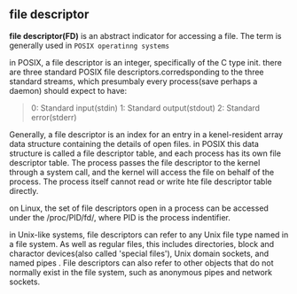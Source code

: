 
## file descriptor

**file descriptor(FD)** is an abstract indicator for accessing a file. The term is generally used in `POSIX operatinng systems`

in POSIX, a file descriptor is an integer, specifically of the C type init. there are three standard POSIX file descriptors.corredsponding to the three standard streams, which presumbaly every process(save perhaps a daemon) should expect to have:

> 0: Standard input(stdin)
  1: Standard output(stdout)
  2: Standard error(stderr)

 Generally, a file descriptor is an index for an entry in a kenel-resident array data structure containing the details of open files. in POSIX this data structure is called a file descriptor table, and each process has its own file descriptor table. The process passes the file descriptor to the kernel through a system call, and the kernel will access the file on behalf of the process. The process itself cannot read or write hte file descriptor table directly.


 on Linux, the set of file descriptors open in a process can be accessed under the /proc/PID/fd/, where PID is the process indentifier.

 in Unix-like systems, file descriptors can refer to any Unix file type named in a file system. As well as regular files, this includes directories, block and charactor devices(also called 'special files'), Unix domain sockets, and named pipes .  File descriptors can also refer to other objects that do not normally exist in the file system, such as anonymous pipes and network sockets.
